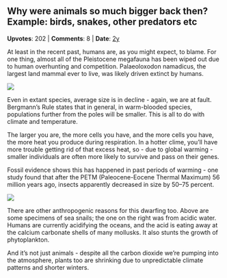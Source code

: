 ## Why were animals so much bigger back then? Example: birds, snakes, other predators etc
    
**Upvotes**: 202 | **Comments**: 8 | **Date**: [2y](https://www.quora.com/Why-were-animals-so-much-bigger-back-then-Example-birds-snakes-other-predators-etc/answer/Gary-Meaney)

At least in the recent past, humans are, as you might expect, to blame. For one thing, almost all of the Pleistocene megafauna has been wiped out due to human overhunting and competition. Palaeoloxodon namadicus, the largest land mammal ever to live, was likely driven extinct by humans.

![](https://qph.fs.quoracdn.net/main-qimg-a9d164c1ed973716b370529d94f658ae-lq)

Even in extant species, average size is in decline - again, we are at fault. Bergmann’s Rule states that in general, in warm-blooded species, populations further from the poles will be smaller. This is all to do with climate and temperature.

The larger you are, the more cells you have, and the more cells you have, the more heat you produce during respiration. In a hotter clime, you’ll have more trouble getting rid of that excess heat, so - due to global warming - smaller individuals are often more likely to survive and pass on their genes.

Fossil evidence shows this has happened in past periods of warming - one study found that after the PETM (Paleocene-Eocene Thermal Maximum) 56 million years ago, insects apparently decreased in size by 50–75 percent.

![](https://qph.fs.quoracdn.net/main-qimg-4018209f79cbcf7e78e7e6e3eda35785-pjlq)

There are other anthropogenic reasons for this dwarfing too. Above are some specimens of sea snails; the one on the right was from acidic water. Humans are currently acidifying the oceans, and the acid is eating away at the calcium carbonate shells of many mollusks. It also stunts the growth of phytoplankton.

And it’s not just animals - despite all the carbon dioxide we’re pumping into the atmosphere, plants too are shrinking due to unpredictable climate patterns and shorter winters.

